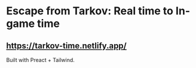 # Escape from Tarkov: Real time to In-game time

## https://tarkov-time.netlify.app/

Built with Preact + Tailwind.